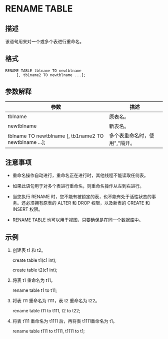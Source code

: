 RENAME TABLE 
=================================



描述 
-----------

该语句用来对一个或多个表进行重命名。

格式 
-----------

    RENAME TABLE tblname TO newtblname 
         [, tb1name2 TO newtblname ...];



参数解释 
-------------



|                                  **参数**                                   |      **描述**      |
|---------------------------------------------------------------------------|------------------|
| tblname                                                                   | 原表名。             |
| newtblname                                                                | 新表名。             |
| tblname TO newtblname   \[, tb1name2 TO newtblname ...\]; | 多个表重命名时，使用","隔开。 |



注意事项 
-------------

* 重命名操作自动进行，重命名正在进行时，其他线程不能读取任何表。

* 如果此语句用于对多个表进行重命名，则重命名操作从左到右进行。

* 当您执行 RENAME 时，您不能有被锁定的表，也不能有处于活性状态的事务。还必须拥有原表的 ALTER 和 DROP 权限，以及新表的 CREATE 和 INSERT 权限。

* RENAME TABLE 也可以用于视图，只要确保是在同一个数据库中。




示例 
-----------

1. 创建表 t1 和 t2。




    create table t1(c1 int);
    
    create table t2(c1 int);



2. 将表 t1 重命名为 t11。




    rename table t1 to t11;



3. 将表 t11 重命名为 t111，表 t2 重命名为 t22。




    rename table t11 to t111, t2 to t22;



4. 将表 t111 重命名为 t1111 后，再将表 t1111重命名为 t1。




    rename table t111 to t1111, t1111 to t1;



